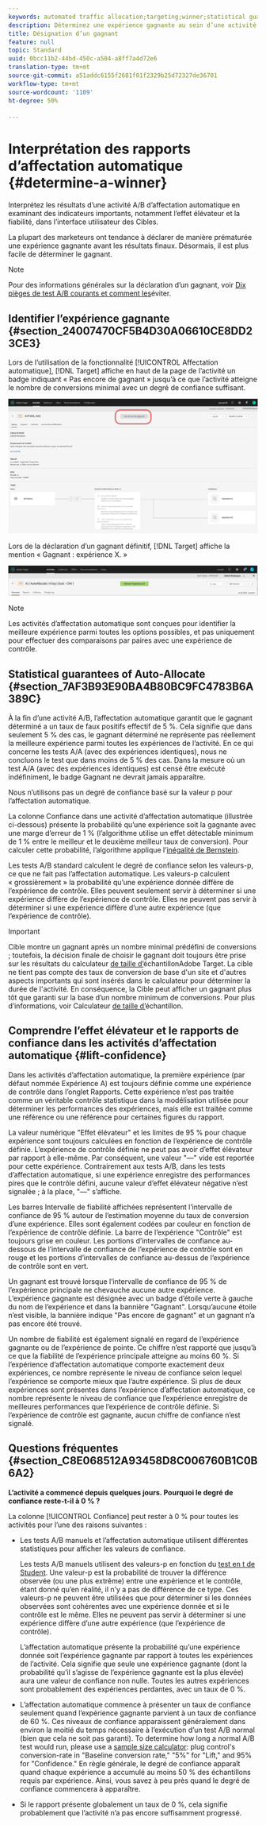 ```yaml
---
keywords: automated traffic allocation;targeting;winner;statistical guarantee;confidence;determine winner;lift;confidence;default;default experience
description: Déterminez une expérience gagnante au sein d’une activité A/B d’affectation automatique en affichant les indicateurs dans l’interface utilisateur de Target.
title: Désignation d’un gagnant
feature: null
topic: Standard
uuid: 0bcc11b2-44bd-450c-a504-a8ff7a4d72e6
translation-type: tm+mt
source-git-commit: a51addc6155f2681f01f2329b25d72327de36701
workflow-type: tm+mt
source-wordcount: '1109'
ht-degree: 50%

---
```



# Interprétation des rapports d’affectation automatique {#determine-a-winner}

Interprétez les résultats d’une activité A/B d’affectation automatique en examinant des indicateurs importants, notamment l’effet élévateur et la fiabilité, dans l’interface utilisateur des Cibles.

La plupart des marketeurs ont tendance à déclarer de manière prématurée une expérience gagnante avant les résultats finaux. Désormais, il est plus facile de déterminer le gagnant.

>[!NOTE]
>
>Pour des informations générales sur la déclaration d’un gagnant, voir [Dix pièges de test A/B courants et comment les](/help/c-activities/t-test-ab/common-ab-testing-pitfalls.md)éviter.

## Identifier l’expérience gagnante {#section_24007470CF5B4D30A06610CE8DD23CE3}

Lors de l’utilisation de la fonctionnalité [!UICONTROL Affectation automatique], [!DNL Target] affiche en haut de la page de l’activité un badge indiquant « Pas encore de gagnant » jusqu’à ce que l’activité atteigne le nombre de conversions minimal avec un degré de confiance suffisant.

![Badge Pas de gagnant](/help/c-activities/automated-traffic-allocation/assets/no-winner.png)

Lors de la déclaration d’un gagnant définitif, [!DNL Target] affiche la mention « Gagnant : expérience X. »

![](assets/winner.png)

>[!NOTE]
>
>Les activités d’affectation automatique sont conçues pour identifier la meilleure expérience parmi toutes les options possibles, et pas uniquement pour effectuer des comparaisons par paires avec une expérience de contrôle.

## Statistical guarantees of Auto-Allocate {#section_7AF3B93E90BA4B80BC9FC4783B6A389C}

À la fin d’une activité A/B, l’affectation automatique garantit que le gagnant déterminé a un taux de faux positifs effectif de 5 %. Cela signifie que dans seulement 5 % des cas, le gagnant déterminé ne représente pas réellement la meilleure expérience parmi toutes les expériences de l’activité. En ce qui concerne les tests A/A (avec des expériences identiques), nous ne concluons le test que dans moins de 5 % des cas. Dans la mesure où un test A/A (avec des expériences identiques) est censé être exécuté indéfiniment, le badge Gagnant ne devrait jamais apparaître.

Nous n’utilisons pas un degré de confiance basé sur la valeur p pour l’affectation automatique.

La colonne Confiance dans une activité d’affectation automatique (illustrée ci-dessous) présente la probabilité qu’une expérience soit la gagnante avec une marge d’erreur de 1 % (l’algorithme utilise un effet détectable minimum de 1 % entre le meilleur et le deuxième meilleur taux de conversion). Pour calculer cette probabilité, l’algorithme applique l’[inégalité de Bernstein](https://en.wikipedia.org/wiki/Bernstein_inequalities_(probability_theory)).

Les tests A/B standard calculent le degré de confiance selon les valeurs-p, ce que ne fait pas l’affectation automatique. Les valeurs-p calculent « grossièrement » la probabilité qu’une expérience donnée diffère de l’expérience de contrôle. Elles peuvent seulement servir à déterminer si une expérience diffère de l’expérience de contrôle. Elles ne peuvent pas servir à déterminer si une expérience diffère d’une autre expérience (que l’expérience de contrôle).

>[!IMPORTANT]
>
>Cible montre un gagnant après un nombre minimal prédéfini de conversions ; toutefois, la décision finale de choisir le gagnant doit toujours être prise sur les résultats du calculateur [de taille d’](https://docs.adobe.com/content/target-microsite/testcalculator.html)échantillonAdobe Target. La cible ne tient pas compte des taux de conversion de base d&#39;un site et d&#39;autres aspects importants qui sont insérés dans le calculateur pour déterminer la durée de l&#39;activité. En conséquence, la Cible peut afficher un gagnant plus tôt que garanti sur la base d’un nombre minimum de conversions. Pour plus d’informations, voir Calculateur [de taille d’](/help/c-activities/t-test-ab/sample-size-determination.md#section_6B8725BD704C4AFE939EF2A6B6E834E6)échantillon.

## Comprendre l’effet élévateur et le rapports de confiance dans les activités d’affectation automatique {#lift-confidence}

Dans les activités d’affectation automatique, la première expérience (par défaut nommée Expérience A) est toujours définie comme une expérience de contrôle dans l’onglet Rapports. Cette expérience n’est pas traitée comme un véritable contrôle statistique dans la modélisation utilisée pour déterminer les performances des expériences, mais elle est traitée comme une référence ou une référence pour certaines figures du rapport.

La valeur numérique &quot;Effet élévateur&quot; et les limites de 95 % pour chaque expérience sont toujours calculées en fonction de l’expérience de contrôle définie. L’expérience de contrôle définie ne peut pas avoir d’effet élévateur par rapport à elle-même. Par conséquent, une valeur &quot;—&quot; vide est reportée pour cette expérience. Contrairement aux tests A/B, dans les tests d’affectation automatique, si une expérience enregistre des performances pires que le contrôle défini, aucune valeur d’effet élévateur négative n’est signalée ; à la place, &quot;—&quot; s’affiche.

Les barres Intervalle de fiabilité affichées représentent l’intervalle de confiance de 95 % autour de l’estimation moyenne du taux de conversion d’une expérience. Elles sont également codées par couleur en fonction de l’expérience de contrôle définie. La barre de l’expérience &quot;Contrôle&quot; est toujours grise en couleur. Les portions d’intervalles de confiance au-dessous de l’intervalle de confiance de l’expérience de contrôle sont en rouge et les portions d’intervalles de confiance au-dessus de l’expérience de contrôle sont en vert.

Un gagnant est trouvé lorsque l’intervalle de confiance de 95 % de l’expérience principale ne chevauche aucune autre expérience. L’expérience gagnante est désignée avec un badge d’étoile verte à gauche du nom de l’expérience et dans la bannière &quot;Gagnant&quot;. Lorsqu’aucune étoile n’est visible, la bannière indique &quot;Pas encore de gagnant&quot; et un gagnant n’a pas encore été trouvé.

Un nombre de fiabilité est également signalé en regard de l’expérience gagnante ou de l’expérience de pointe. Ce chiffre n’est rapporté que jusqu’à ce que la fiabilité de l’expérience principale atteigne au moins 60 %. Si l’expérience d’affectation automatique comporte exactement deux expériences, ce nombre représente le niveau de confiance selon lequel l’expérience se comporte mieux que l’autre expérience. Si plus de deux expériences sont présentes dans l’expérience d’affectation automatique, ce nombre représente le niveau de confiance que l’expérience enregistre de meilleures performances que l’expérience de contrôle définie. Si l’expérience de contrôle est gagnante, aucun chiffre de confiance n’est signalé.

## Questions fréquentes {#section_C8E068512A93458D8C006760B1C0B6A2}

**L’activité a commencé depuis quelques jours. Pourquoi le degré de confiance reste-t-il à 0 % ?**

La colonne [!UICONTROL Confiance] peut rester à 0 % pour toutes les activités pour l’une des raisons suivantes :

* Les tests A/B manuels et l’affectation automatique utilisent différentes statistiques pour afficher les valeurs de confiance.

   Les tests A/B manuels utilisent des valeurs-p en fonction du [test en t de Student](https://en.wikipedia.org/wiki/Student%27s_t-test). Une valeur-p est la probabilité de trouver la différence observée (ou une plus extrême) entre une expérience et le contrôle, étant donné qu’en réalité, il n’y a pas de différence de ce type. Ces valeurs-p ne peuvent être utilisées que pour déterminer si les données observées sont cohérentes avec une expérience donnée et si le contrôle est le même. Elles ne peuvent pas servir à déterminer si une expérience diffère d’une autre expérience (que l’expérience de contrôle).

   L’affectation automatique présente la probabilité qu’une expérience donnée soit l’expérience gagnante par rapport à toutes les expériences de l’activité. Cela signifie que seule une expérience gagnante (dont la probabilité qu’il s’agisse de l’expérience gagnante est la plus élevée) aura une valeur de confiance non nulle. Toutes les autres expériences sont probablement des expériences perdantes, avec un taux de 0 %.

* L’affectation automatique commence à présenter un taux de confiance seulement quand l’expérience gagnante parvient à un taux de confiance de 60 %. Ces niveaux de confiance apparaissent généralement dans environ la moitié du temps nécessaire à l’exécution d’un test A/B normal (bien que cela ne soit pas garanti). To determine how long a normal A/B test would run, please use a [sample size calculator](https://docs.adobe.com/content/target-microsite/testcalculator.html): plug control&#39;s conversion-rate in &quot;Baseline conversion rate,&quot; &quot;5%&quot; for &quot;Lift,&quot; and 95% for &quot;Confidence.&quot; En règle générale, le degré de confiance apparaît quand chaque expérience a accumulé au moins 50 % des échantillons requis par expérience. Ainsi, vous savez à peu près quand le degré de confiance commencera à apparaître.
* Si le rapport présente globalement un taux de 0 %, cela signifie probablement que l’activité n’a pas encore suffisamment progressé.

